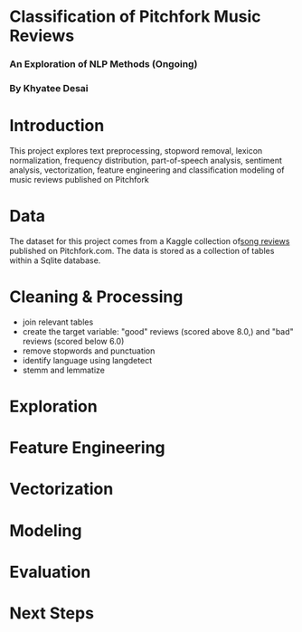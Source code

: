 # Classification of Pitchfork Music Reviews
### An Exploration of NLP Methods (Ongoing)

### By Khyatee Desai

# Introduction
This project explores text preprocessing, stopword removal, lexicon normalization, frequency distribution, part-of-speech analysis, sentiment analysis, vectorization, feature engineering and classification modeling of music reviews published on Pitchfork

# Data
The dataset for this project comes from a Kaggle collection of[song reviews](https://www.kaggle.com/nolanbconaway/pitchfork-data) published on Pitchfork.com. The data is stored as a collection of tables within a Sqlite database.

# Cleaning & Processing 
- join relevant tables
- create the target variable: "good" reviews (scored above 8.0,) and "bad" reviews (scored below 6.0)
- remove stopwords and punctuation
- identify language using langdetect
- stemm and lemmatize

# Exploration

# Feature Engineering

# Vectorization

# Modeling

# Evaluation

# Next Steps

